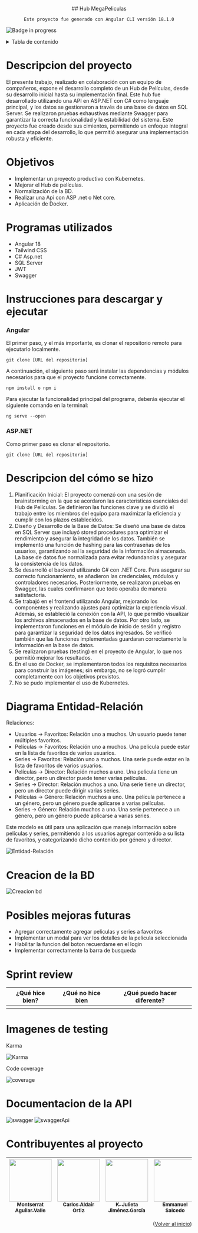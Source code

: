 <a name="readme-top"></a>

<div align="center">
    ## Hub MegaPeliculas

    Este proyecto fue generado con Angular CLI versión 18.1.0
</div>

![Badge in progress](https://img.shields.io/badge/STATUS-DONE-green)

<details>
    <summary>Tabla de contenido</summary>

    - [Descripcion del proyecto](#descripcion-del-proyecto)
    - [Objetivos](#objetivos)
    - [Programas utilizados](#programas-utilizados)
    - [Instrucciones para descargar y ejecutar](#instrucciones-para-descargar-y-ejecutar)
    - [Descripcion del como se hizo](#descripcion-del-como-se-hizo)
    - [Diagrama Entidad-Relacion](#diagrama-entidad-relacion)
    - [Posibles mejoras futuras](#posibles-mejoras-futuras)
    - [Sprint review](#sprint-review)
    - [Imagenes de testing](#imagenes-de-testing)
    - [Documentacion de la API](#documentacion-de-la-api)
    - [Contribuyentes al proyecto](#contribuyentes-al-proyecto)

</details>

# Descripcion del proyecto

El presente trabajo, realizado en colaboración con un equipo de compañeros, expone el desarrollo completo de un Hub de Películas, desde su desarrollo inicial hasta su implementación final. Este hub fue desarrollado utilizando una API en ASP.NET con C# como lenguaje principal, y los datos se gestionaron a través de una base de datos en SQL Server. Se realizaron pruebas exhaustivas mediante Swagger para garantizar la correcta funcionalidad y la estabilidad del sistema. Este proyecto fue creado desde sus cimientos, permitiendo un enfoque integral en cada etapa del desarrollo, lo que permitió asegurar una implementación robusta y eficiente.

# Objetivos
* Implementar un proyecto productivo con Kubernetes.
* Mejorar el Hub de películas.  
* Normalización de la BD.
* Realizar una Api con ASP .net o Net core.
* Aplicación de Docker.

# Programas utilizados
* Angular 18
* Tailwind CSS
* C# Asp.net
* SQL Server
* JWT
* Swagger

# Instrucciones para descargar y ejecutar

### Angular
El primer paso, y el más importante, es clonar el repositorio remoto para ejecutarlo localmente.

```
git clone [URL del repositorio]
```

A continuación, el siguiente paso será instalar las dependencias y módulos necesarios para que el proyecto funcione correctamente.

```
npm install o npm i
```

Para ejecutar la funcionalidad principal del programa, deberás ejecutar el siguiente comando en la terminal:

```
ng serve --open
```

### ASP.NET
Como primer paso es clonar el repositorio.

```
git clone [URL del repositorio]
```





# Descripcion del cómo se hizo

1. Planificación Inicial: El proyecto comenzó con una sesión de brainstorming en la que se acordaron las características esenciales del Hub de Películas. Se definieron las funciones clave y se dividió el trabajo entre los miembros del equipo para maximizar la eficiencia y cumplir con los plazos establecidos.
2. Diseño y Desarrollo de la Base de Datos: Se diseñó una base de datos en SQL Server que incluyó stored procedures para optimizar el rendimiento y asegurar la integridad de los datos. También se implementó una función de hashing para las contraseñas de los usuarios, garantizando así la seguridad de la información almacenada. La base de datos fue normalizada para evitar redundancias y asegurar la consistencia de los datos.
3. Se desarrolló el backend utilizando C# con .NET Core. Para asegurar su correcto funcionamiento, se añadieron las credenciales, módulos y controladores necesarios. Posteriormente, se realizaron pruebas en Swagger, las cuales confirmaron que todo operaba de manera satisfactoria.
4. Se trabajó en el frontend utilizando Angular, mejorando los componentes y realizando ajustes para optimizar la experiencia visual. Además, se estableció la conexión con la API, lo que permitió visualizar los archivos almacenados en la base de datos. Por otro lado, se implementaron funciones en el módulo de inicio de sesión y registro para garantizar la seguridad de los datos ingresados. Se verificó también que las funciones implementadas guardaran correctamente la información en la base de datos.
5. Se realizaron pruebas (testing) en el proyecto de Angular, lo que nos permitió mejorar los resultados.
6. En el uso de Docker, se implementaron todos los requisitos necesarios para construir las imágenes; sin embargo, no se logró cumplir completamente con los objetivos previstos.
7. No se pudo implementar el uso de Kubernetes.

# Diagrama Entidad-Relación

Relaciones:
- Usuarios -> Favoritos: Relación uno a muchos. Un usuario puede tener múltiples favoritos.
- Películas -> Favoritos: Relación uno a muchos. Una película puede estar en la lista de favoritos de varios usuarios.
- Series -> Favoritos: Relación uno a muchos. Una serie puede estar en la lista de favoritos de varios usuarios.
- Películas -> Director: Relación muchos a uno. Una película tiene un director, pero un director puede tener varias películas.
- Series -> Director: Relación muchos a uno. Una serie tiene un director, pero un director puede dirigir varias series.
- Películas -> Género: Relación muchos a uno. Una película pertenece a un género, pero un género puede aplicarse a varias películas.
- Series -> Género: Relación muchos a uno. Una serie pertenece a un género, pero un género puede aplicarse a varias series.

Este modelo es útil para una aplicación que maneja información sobre películas y series, permitiendo a los usuarios agregar contenido a su lista de favoritos, y categorizando dicho contenido por género y director.

<img src="public/entidad-relacion.png" alt="Entidad-Relación " whith="5vw">

# Creacion de la BD

<img src="public/creacionBD.png" alt="Creacion bd" whith="5vw">

# Posibles mejoras futuras

- Agregar correctamente agregar peliculas y series a favoritos
- Implementar un modal para ver los detalles de la pelicula seleccionada
- Habilitar la funcion del boton recuerdame en el login
- Implementar correctamente la barra de busqueda

# Sprint review

| ¿Qué hice bien?                                                                                             | ¿Qué no hice bien | ¿Qué puedo hacer diferente?                          |
| ---------------------------------------------------------------------------------------------------------------- | -------------------------------- | --------------------------------------------------- |
| |  |  |


# Imagenes de testing

Karma 

<img src="public/karma.png" alt="Karma" whith="5vw">

Code coverage 

<img src="public/coverage.png" alt="coverage" whith="5vw">

# Documentacion de la API

<img src="public/swagger.png" alt="swagger" whith="5vw">

<img src="public/swaggerApi.png" alt="swaggerApi" whith="5vw">

# Contribuyentes al proyecto

| [<img src="https://avatars.githubusercontent.com/u/116055107?v=4" width=115><br><sub>Montserrat Aguilar Valle</sub>](https://github.com/montsegv-2) | [<img src="https://avatars.githubusercontent.com/u/175365956?v=4" width=115><br><sub>Carlos Aldair Ortiz</sub>](https://github.com/AldairOrtiz-Kanako) | [<img src="https://avatars.githubusercontent.com/u/175587873?v=4" width=115><br><sub>K. Julieta Jiménez García</sub>](https://github.com/Julieta171) | [<img src="https://avatars.githubusercontent.com/u/179277918?v=4" width=115><br><sub>Emmanuel Salcedo</sub>](https://github.com/EmmanuelDev97)
| :---: | :---: | :---: | :---: |


<p align="right">(<a href="#readme-top">Volver al inicio</a>)</p>
